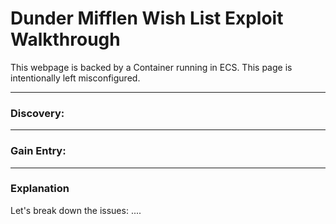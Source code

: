 # Dunder Mifflen Wish List Exploit Walkthrough

This webpage is backed by a Container running in ECS. This page is intentionally left misconfigured.

---

### Discovery:


---

### Gain Entry:

---

### Explanation 

Let's break down the issues: ....

